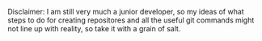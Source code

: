 Disclaimer: I am still very much a junior developer, so my ideas of what steps to do for creating repositores and all the useful git commands might not line up with reality, so take it with a grain of salt.
